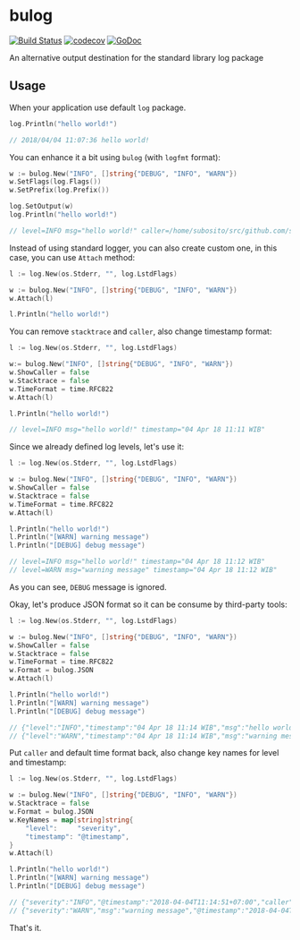 # bulog

[![Build Status](https://travis-ci.org/bukalapak/bulog.svg?branch=master)](https://travis-ci.org/bukalapak/bulog)
[![codecov](https://codecov.io/gh/bukalapak/bulog/branch/master/graph/badge.svg)](https://codecov.io/gh/bukalapak/bulog)
[![GoDoc](https://godoc.org/github.com/bukalapak/bulog?status.svg)](https://godoc.org/github.com/bukalapak/bulog)

An alternative output destination for the standard library log package

## Usage

When your application use default `log` package.

```go
log.Println("hello world!")

// 2018/04/04 11:07:36 hello world!
```

You can enhance it a bit using `bulog` (with `logfmt` format):

```go
w := bulog.New("INFO", []string{"DEBUG", "INFO", "WARN"})
w.SetFlags(log.Flags())
w.SetPrefix(log.Prefix())

log.SetOutput(w)
log.Println("hello world!")

// level=INFO msg="hello world!" caller=/home/subosito/src/github.com/subosito/playground/main.go:13 stacktrace="goroutine 1 [running]:\nruntime/debug.Stack(0x0, 0xc42001c100, 0xc420094000)\n\t/usr/lib/go/src/runtime/debug/stack.go:24 +0xa7\ngithub.com/bukalapak/bulog.stacktrace(0x4bcf60, 0xc4200741e0, 0x4d857a)\n\t/home/subosito/src/github.com/bukalapak/bulog/bulog.go:222 +0x22\ngithub.com/bukalapak/bulog.(*Output).parseLine(0xc420084000, 0xc420014170, 0xd, 0x10, 0x4acf479bbbef14b0)\n\t/home/subosito/src/github.com/bukalapak/bulog/bulog.go:144 +0x5a0\ngithub.com/bukalapak/bulog.(*Output).formatLineLogfmt(0xc420084000, 0x4d8279, 0x4, 0xc420014170, 0xd, 0x10, 0xc420088000, 0x0, 0x0)\n\t/home/subosito/src/github.com/bukalapak/bulog/bulog.go:103 +0x81\ngithub.com/bukalapak/bulog.(*Output).formatLine(0xc420084000, 0x4d8279, 0x4, 0xc420014170, 0xd, 0x10, 0xc420014170, 0xd, 0x10)\n\t/home/subosito/src/github.com/bukalapak/bulog/bulog.go:97 +0x6c\ngithub.com/bukalapak/bulog.(*Output).Write(0xc420084000, 0xc420014170, 0xd, 0x10, 0xd, 0xc420014170, 0x0)\n\t/home/subosito/src/github.com/bukalapak/bulog/bulog.go:64 +0x16d\nlog.(*Logger).Output(0xc420078140, 0x2, 0xc420014160, 0xd, 0x0, 0x0)\n\t/usr/lib/go/src/log/log.go:172 +0x1fd\nlog.(*Logger).Println(0xc420078140, 0xc420059f68, 0x1, 0x1)\n\t/usr/lib/go/src/log/log.go:188 +0x6a\nmain.main()\n\t/home/subosito/src/github.com/subosito/playground/main.go:13 +0x1c5\n" timestamp=2018-04-04T11:08:51+07:00
```

Instead of using standard logger, you can also create custom one, in this case, you can use `Attach` method:

```go
l := log.New(os.Stderr, "", log.LstdFlags)

w := bulog.New("INFO", []string{"DEBUG", "INFO", "WARN"})
w.Attach(l)

l.Println("hello world!")
```

You can remove `stacktrace` and `caller`, also change timestamp format:

```go
l := log.New(os.Stderr, "", log.LstdFlags)

w:= bulog.New("INFO", []string{"DEBUG", "INFO", "WARN"})
w.ShowCaller = false
w.Stacktrace = false
w.TimeFormat = time.RFC822
w.Attach(l)

l.Println("hello world!")

// level=INFO msg="hello world!" timestamp="04 Apr 18 11:11 WIB"
```

Since we already defined log levels, let's use it:

```go
l := log.New(os.Stderr, "", log.LstdFlags)

w := bulog.New("INFO", []string{"DEBUG", "INFO", "WARN"})
w.ShowCaller = false
w.Stacktrace = false
w.TimeFormat = time.RFC822
w.Attach(l)

l.Println("hello world!")
l.Println("[WARN] warning message")
l.Println("[DEBUG] debug message")

// level=INFO msg="hello world!" timestamp="04 Apr 18 11:12 WIB"
// level=WARN msg="warning message" timestamp="04 Apr 18 11:12 WIB"
```

As you can see, `DEBUG` message is ignored.

Okay, let's produce JSON format so it can be consume by third-party tools:

```go
l := log.New(os.Stderr, "", log.LstdFlags)

w := bulog.New("INFO", []string{"DEBUG", "INFO", "WARN"})
w.ShowCaller = false
w.Stacktrace = false
w.TimeFormat = time.RFC822
w.Format = bulog.JSON
w.Attach(l)

l.Println("hello world!")
l.Println("[WARN] warning message")
l.Println("[DEBUG] debug message")

// {"level":"INFO","timestamp":"04 Apr 18 11:14 WIB","msg":"hello world!"}
// {"level":"WARN","timestamp":"04 Apr 18 11:14 WIB","msg":"warning message"}
```

Put `caller` and default time format back, also change key names for level and timestamp:

```go
l := log.New(os.Stderr, "", log.LstdFlags)

w := bulog.New("INFO", []string{"DEBUG", "INFO", "WARN"})
w.Stacktrace = false
w.Format = bulog.JSON
w.KeyNames = map[string]string{
	"level":     "severity",
	"timestamp": "@timestamp",
}
w.Attach(l)

l.Println("hello world!")
l.Println("[WARN] warning message")
l.Println("[DEBUG] debug message")

// {"severity":"INFO","@timestamp":"2018-04-04T11:14:51+07:00","caller":"/home/subosito/src/github.com/subosito/playground/main.go:14","msg":"hello world!"}
// {"severity":"WARN","msg":"warning message","@timestamp":"2018-04-04T11:14:51+07:00","caller":"/home/subosito/src/github.com/subosito/playground/main.go:15"}
```

That's it.
